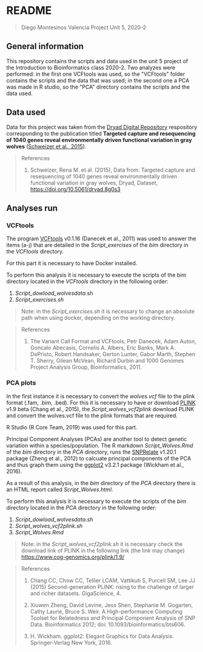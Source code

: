 # README

> Diego Montesinos Valencia
> Project Unit 5, 2020-2

## General information
This repository contains the scripts and data used in the unit 5 project of the Introduction to Bioinformatics class 2020-2. Two analyzes were performed: in the first one VCFtools was used, so the "VCFtools" folder contains the scripts and the data that was used; in the second one a PCA was made in R studio, so the "PCA" directory contains the scripts and the data used.

## Data used
Data for this project was taken from the [Dryad Digital Repository](https://datadryad.org/stash/dataset/doi:10.5061/dryad.8g0s3) respository corresponding to the publication titled **Targeted capture and resequencing of 1040 genes reveal environmentally driven functional variation in gray wolves** ([Schweizer et al., 2015](https://onlinelibrary.wiley.com/doi/abs/10.1111/mec.13467)).

> References
>
> 1. Schweizer, Rena M. et al. (2015), Data from: Targeted capture and resequencing of 1040 genes reveal environmentally driven functional variation in gray wolves, Dryad, Dataset, https://doi.org/10.5061/dryad.8g0s3

## Analyses run

### VCFtools
The program [VCFtools](https://vcftools.github.io/index.html) v0.1.16 (Danecek et al., 2011) was used to answer the items (a-j) that are detailed in the *Script_exercises* of the *bim* directory in the *VCFtools* directory.

For this part it is necessary to have Docker installed.

To perform this analysis it is necessary to execute the scripts of the bim directory located in the *VCFtools* directory in the following order:

1. *Script_dowload_wolvesdata*.sh
2. *Script_exercises.sh*

> Note: in the *Script_exercises.sh* it is necessary to change an absolute path when using docker, depending on the working directory.



> References
>
> 1. The Variant Call Format and VCFtools, Petr Danecek, Adam Auton, Goncalo Abecasis, Cornelis A. Albers, Eric Banks, Mark A. DePristo, Robert Handsaker, Gerton Lunter, Gabor Marth, Stephen T. Sherry, Gilean McVean, Richard Durbin and 1000 Genomes Project Analysis Group, Bioinformatics, 2011.

### PCA plots

In the first instance it is necessary to convert the *wolves.vcf* file to the plink format (.fam, .bim, .bed). For this it is necessary to have or download [PLINK](https://www.cog-genomics.org/plink/1.9) v1.9 beta (Chang et al., 2015), the *Script_wolves_vcf2plink* download PLINK and convert the wolves.vcf file to the plink formats that are required.

R Studio (R Core Team, 2019) was used for this part.

Principal Component Analyses (PCAs) are another tool to detect genetic variation within a species/population. The R markdown *Script_Wolves.Rmd* of the *bim* directory in the *PCA* directory, runs the [SNPRelate](https://bioconductor.org/packages/release/bioc/html/SNPRelate.html) v1.20.1 package (Zheng et al., 2012) to calcuate principal components of  the PCA and thus graph them using the [ggplot2](https://ggplot2.tidyverse.org) v3.2.1 package (Wickham et al., 2016).

As a result of this analysis, in the *bim* directory of the *PCA* directory there is an HTML report called *Script_Wolves.html*.

To perform this analysis it is necessary to execute the scripts of the *bim* directory located in the *PCA* directory in the following order:

1. *Script_dowload_wolvesdata.sh*
2. *Script_wolves_vcf2plink.sh*
3. *Script_Wolves.Rmd*

> Note: in the *Script_wolves_vcf2plink.sh* it is necessary check the download link of PLINK in the following link (the link may change) https://www.cog-genomics.org/plink/1.9/



> References
>
> 1. Chang CC, Chow CC, Tellier LCAM, Vattikuti S, Purcell SM, Lee JJ (2015) Second-generation PLINK: rising to the challenge of larger and richer datasets. GigaScience, 4.
>
> 2. Xiuwen Zheng, David Levine, Jess Shen, Stephanie M. Gogarten, Cathy Laurie, Bruce S. Weir. A High-performance Computing Toolset for Relatedness and Principal Component Analysis of SNP Data. Bioinformatics 2012; doi: 10.1093/bioinformatics/bts606.
> 3. H. Wickham. ggplot2: Elegant Graphics for Data Analysis. Springer-Verlag New York, 2016.





